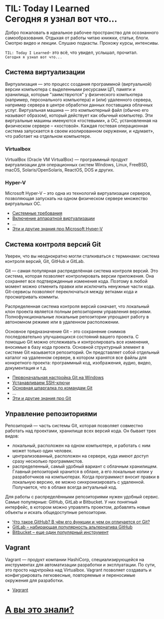 <a id="start"></a>

# TIL: Today I Learned<br>Сегодня я узнал вот что... #

Добро пожаловать в идеальное рабочее пространство для осознанного самообразования. Отдыхая от работы читаю книжки, статьи, блоги. Смотрю видео и лекции. Слушаю подкасты. Прохожу курсы, интенсивы.

`TIL: Today I Learned`- это всё, что увидел, услышал, прочитал.<br>`Сегодня я узнал вот что...`

## Система виртуализации ##

  Виртуализация — это процесс создания программной (виртуальной) версии компьютера с выделенными ресурсами ЦП, памяти и хранилища, которые "заимствуются" у физического компьютера (например, персонального компьютера) и (или) удаленного сервера, например сервера в центре обработки данных поставщика облачных услуг. Виртуальная машина — это компьютерный файл (обычно его называют образом), который действует как обычный компьютер. Эти виртуальные машины именуются «гостевыми», а ОС, установленная на физическом сервере – «хостовой». Каждая гостевая операционная система запускается в своем изолированном окружении, и «думает», что работает на отдельном компьютере.

### Virtualbox ###

VirtualBox (Oracle VM VirtualBox) — программный продукт виртуализации для операционных систем Windows, Linux, FreeBSD, macOS, Solaris/OpenSolaris, ReactOS, DOS и других.

### Hyper-V ###

Microsoft Hyper-V – это одна из технологий виртуализации серверов, позволяющая запускать на одном физическом сервере множество виртуальных ОС. 
- [Системные требования]()
- [Включение аппаратной виртуализации]()
- ...
- [Эти и другие знания про Microsoft Hyper-V](/Hyper-V/README.md)

## Система контроля версий Git ##

Уверен, что вы неоднократно могли сталкиваться с терминами: система контроля версий, Git, GitHub и GitLab.

Git — самая популярная распределённая система контроля версий. Это система, которая позволяет контролировать версии приложения. Она сохраняет все подтвержденные изменения кода. Поэтому в любой момент можно отменить правки или исключить ненужные части кода. Git-сервисы позволяют переключаться между ветками кода и просматривать коммиты.

Распределенная система контроля версий означает, что локальный клон проекта является полным репозиторием управления версиями. Полнофункциональные локальные репозитории упрощают работу в автономном режиме или в удаленном расположении.

Основное предназначение Git – это сохранение снимков последовательно улучшающихся состояний вашего проекта. С помощью Git можно отслеживать и контролировать все изменения, вносимые в базу кода проекта. Основной структурный элемент в системе Git называется репозиторий. Он представляет собой отдельный каталог на удаленном сервере, в котором хранятся все файлы для конкретного проекта: программный код, изображения, аудио, видео, документация и т.д.
- [Первоначальная настройка Git на Windows]()
- [Устанавливаем SSH-ключи]()
- [Основная шпаргалка по командам Git]()
- ...
- [Эти и другие знания про Git](/Git/README.md)

## Управление репозиториями ##

Репозиторий — часть системы Git, которая позволяет совместно работать над проектами, хранилище всех версий кода. Он бывает трех видов:
- локальный, расположен на одном компьютере, и работать с ним может только один человек.
- централизованный, расположен на сервере, куда имеют доступ сразу несколько программистов.
- распределенный, самый удобный вариант с облачным хранилищем. Главный репозиторий хранится в облаке, а его локальные копии у разработчиков на компьютерах. Когда программист вносит правки в локальную версию, ее можно синхронизировать с удаленной. Получается, что в облаке всегда актуальный код.

Для работы с распределёнными репозиториями нужен удобный сервис. Самые популярные: GitHub, GitLab и Bitbucket. У них понятный интерфейс, в котором можно управлять проектом, добавлять новые объекты и искать общедоступные репозитории.

- [Что такое GitHub? В чём его функции и чем он отличается от Git?]()
- [GitLab – набирающая популярность альтернатива GitHub]()
- [Bitbucket – еще один популярный инструмент]()

## Vagrant ##

Vagrant — продукт компании HashiCorp, специализирующейся на инструментах для автоматизации разработки и эксплуатации. По сути, это просто надчтройка над Virtualbox. Vagrant позволяет создавать и конфигурировать легковесные, повторяемые и переносимые окружения для разработки.

- [Vagrant](/Vagrant/README.md#vagrant)

# [А вы это знали?](#start) #
